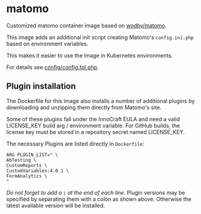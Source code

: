 # matomo
Customized matomo container image based on [wodby/matomo](https://github.com/wodby/matomo).

This image adds an additional init script creating Matomo's `config.ini.php` based on
environment variables.

This makes it easier to use the image in Kubernetes environments.

For details see [config/config.tpl.php](config/config.tpl.php).

## Plugin installation

The Dockerfile for this image also installs a number of additional plugins by downloading
and unzipping them directly from Matomo's site.

Some of these plugins fall under the InnoCraft EULA and need a valid LICENSE_KEY
build arg / environment variable. For GitHub builds, the license key must be stored in a
repository secret named LICENSE_KEY.

The necessary Plugins are listed directly in `Dockerfile`:

```
ARG PLUGIN_LIST=" \
AbTesting \
CustomReports \
CustomVariables:4.0.1 \
FormAnalytics \
"
```

*Do not forget to add a `\` at the end of each line.*
Plugin versions may be specified by separating them with a colon as shown above. Otherwise
the latest available version will be installed.
